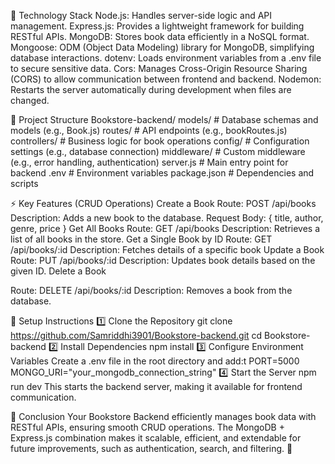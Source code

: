 📌 Technology Stack
Node.js: Handles server-side logic and API management.
Express.js: Provides a lightweight framework for building RESTful APIs.
MongoDB: Stores book data efficiently in a NoSQL format.
Mongoose: ODM (Object Data Modeling) library for MongoDB, simplifying database interactions.
dotenv: Loads environment variables from a .env file to secure sensitive data.
Cors: Manages Cross-Origin Resource Sharing (CORS) to allow communication between frontend and backend.
Nodemon: Restarts the server automatically during development when files are changed.

📁 Project Structure
Bookstore-backend/
models/           # Database schemas and models (e.g., Book.js)
routes/           # API endpoints (e.g., bookRoutes.js)
controllers/      # Business logic for book operations
config/           # Configuration settings (e.g., database connection)
middleware/       # Custom middleware (e.g., error handling, authentication)
server.js         # Main entry point for backend
.env              # Environment variables
package.json      # Dependencies and scripts


⚡ Key Features (CRUD Operations)
Create a Book
Route: POST /api/books
Description: Adds a new book to the database.
Request Body: { title, author, genre, price }
Get All Books
Route: GET /api/books
Description: Retrieves a list of all books in the store.
Get a Single Book by ID
Route: GET /api/books/:id
Description: Fetches details of a specific book
Update a Book
Route: PUT /api/books/:id
Description: Updates book details based on the given ID.
Delete a Book

Route: DELETE /api/books/:id
Description: Removes a book from the database.

🚀 Setup Instructions
1️⃣ Clone the Repository
git clone https://github.com/Samriddhi3901/Bookstore-backend.git
cd Bookstore-backend
2️⃣ Install Dependencies
npm install
3️⃣ Configure Environment Variables
Create a .env file in the root directory and add:t 
PORT=5000
MONGO_URI="your_mongodb_connection_string"
4️⃣ Start the Server
npm run dev
This starts the backend server, making it available for frontend communication.

🎯 Conclusion
Your Bookstore Backend efficiently manages book data with RESTful APIs, ensuring smooth CRUD operations. The MongoDB + Express.js combination makes it scalable, efficient, and extendable for future improvements, such as authentication, search, and filtering. 🚀
